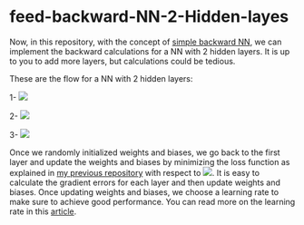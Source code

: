 # feed-backward-NN-2-Hidden-layes
Now, in this repository, with the concept of [simple backward NN](https://github.com/majidhamzavi/Feed-Backward-NN), we can implement the backward calculations for a NN with 2 hidden layers. It is up to you to add more layers, but calculations could be tedious. 

These are the flow for a NN with 2 hidden layers: 

   1- <img src="https://render.githubusercontent.com/render/math?math=H1 = \textit{Relu}(x * w0 %2B B0)">


   2- <img src="https://render.githubusercontent.com/render/math?math=H2 = \textit{Relu}(H1 * w1 %2B B1)">


   3- <img src="https://render.githubusercontent.com/render/math?math=Out = \textit{Sigmoid}(H2 * w2 %2B B2)">
    
Once we randomly initialized weights and biases, we go back to the first layer and update the weights and biases by minimizing the loss function as explained in [my previous repository](https://github.com/majidhamzavi/Feed-Backward-NN) with respect to <img src="https://render.githubusercontent.com/render/math?math=w0, w1, w2, B0, B1,  and  B2">. It is easy to calculate the gradient errors for each layer and then update weights and biases. Once updating weights and biases, we choose a learning rate to make sure to achieve good performance. You can read more on the learning rate in this [article](https://machinelearningmastery.com/learning-rate-for-deep-learning-neural-networks/).

